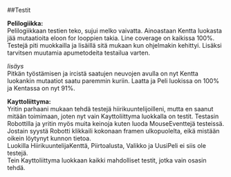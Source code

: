##Testit

**Pelilogiikka:**  
Pelilogiikkaan testien teko, sujui melko vaivatta. Ainoastaan Kentta luokasta jää mutaatioita eloon for looppien takia. Line coverage on kaikissa 100%.  
Testejä piti muokkailla ja lisäillä sitä mukaan kun ohjelmakin kehittyi. Lisäksi tarvitsen muutamia apumetodeita testailua varten.   

*lisäys*  
Pitkän työstämisen ja ircistä saatujen neuvojen avulla on nyt Kentta luokankin mutaatiot saatu paremmin kuriin. Laatta ja Peli luokissa on 100% ja Kentassa on nyt 91%.

**Kayttoliittyma:**  
Yritin parhaani mukaan tehdä testejä hiirikuuntelijoilleni, mutta en saanut mitään toimimaan, joten nyt vain Kayttoliittyma luokkalla on testit. Testasin Robottilla ja yritin myös muita keinoja kuten luoda MouseEventtejä testeissä. Jostain syystä Robotti klikkaili kokonaan framen ulkopuolelta, eikä mistään oikein löytynyt kunnon tietoa.  
Luokilla HiirikuuntelijaKenttä, Piirtoalusta, Valikko ja UusiPeli ei siis ole testejä.   
Tein Kayttoliittyma luokkaan kaikki mahdolliset testit, jotka vain osasin tehdä.
